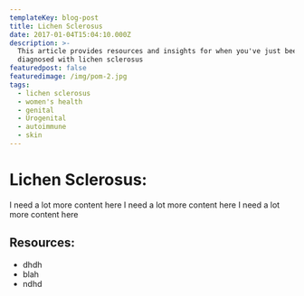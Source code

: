 ```yaml
---
templateKey: blog-post
title: Lichen Sclerosus
date: 2017-01-04T15:04:10.000Z
description: >-
  This article provides resources and insights for when you've just been
  diagnosed with lichen sclerosus
featuredpost: false
featuredimage: /img/pom-2.jpg
tags:
  - lichen sclerosus
  - women's health
  - genital
  - Urogenital
  - autoimmune
  - skin
---
```


# Lichen Sclerosus:

I need a lot more content here I need a lot more content here I need a lot more content here 

## Resources:

* dhdh
* blah
* ndhd
